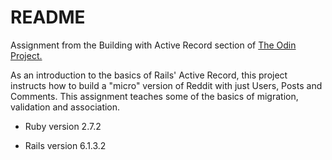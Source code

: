 # README

Assignment from the Building with Active Record section of [The Odin Project.](https://www.theodinproject.com/paths/full-stack-ruby-on-rails/courses/ruby-on-rails/lessons/building-with-active-record-ruby-on-rails) 

As an introduction to the basics of Rails' Active Record, this project instructs how to build a "micro" version of Reddit with just Users, Posts and Comments. This assignment teaches some of the basics of migration, validation and association. 

* Ruby version 2.7.2

* Rails version 6.1.3.2
